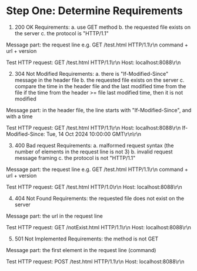 # Step One: Determine Requirements

1. 200	OK
Requirements: 
    a. use GET method
    b. the requested file exists on the server
    c. the protocol is "HTTP/1.1"

Message part: 
    the request line 
    e.g. GET /test.html HTTP/1.1\r\n
    command + url + version

Test HTTP request:
    GET /test.html HTTP/1.1\r\n
    Host: localhost:8088\r\n

2. 304	Not Modified
Requirements: 
        a. there is "If-Modified-Since" message in the header file
        b. the requested file exists on the server
        c. compare the time in the header file and the last modified time from the file
        if the time from the header >= file last modified time, then it is not modified

Message part: 
    in the header file, the line starts with "If-Modified-Since", and with a time

Test HTTP request:
    GET /test.html HTTP/1.1\r\n
    Host: localhost:8088\r\n
    If-Modified-Since: Tue, 14 Oct 2024 10:00:00 GMT\r\n\r\n

3. 400	Bad request
Requirements: 
    a. malformed request syntax (the number of elements in the request line is not 3)
    b. invalid request message framing 
    c. the protocol is not "HTTP/1.1"

Message part: 
    the request line 
    e.g. GET /test.html HTTP/1.1\r\n
    command + url + version

Test HTTP request:
    GET /test.html HTTP/1.0\r\n
    Host: localhost:8088\r\n

4. 404	Not Found
Requirements: 
    the requested file does not exist on the server

Message part: 
    the url in the request line

Test HTTP request:
    GET /notExist.html HTTP/1.1\r\n
    Host: localhost:8088\r\n

5. 501	Not Implemented
Requirements: 
    the method is not GET

Message part: 
    the first element in the request line (command)

Test HTTP request:
    POST /test.html HTTP/1.1\r\n
    Host: localhost:8088\r\n
    
